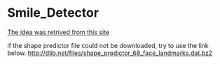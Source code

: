 # Smile_Detector

[The idea was retrived from this site](https://www.freecodecamp.org/news/smilfie-auto-capture-selfies-by-detecting-a-smile-using-opencv-and-python-8c5cfb6ec197/)

if the shape predictor file could not be downloaded, try to use the link below.
http://dlib.net/files/shape_predictor_68_face_landmarks.dat.bz2
